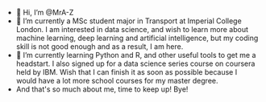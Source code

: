 - 👋 Hi, I’m @MrA-Z
- 👀 I’m currently a MSc student major in Transport at Imperial College London. I am interested in data science, and wish to learn more about machine learning,
deep learning and artificial intelligence, but my coding skill is not good enough and as a result, I am here.
- 🌱 I’m currently learning Python and R, and other useful tools to get me a headstart. I also signed up for a data science series course on coursera held by IBM.
Wish that I can finish it as soon as possible because I would have a lot more school courses for my master degree.
- And that's so much about me, time to keep up! Bye!
<!---
MrA-Z/MrA-Z is a ✨ special ✨ repository because its `README.md` (this file) appears on your GitHub profile.
You can click the Preview link to take a look at your changes.
--->
